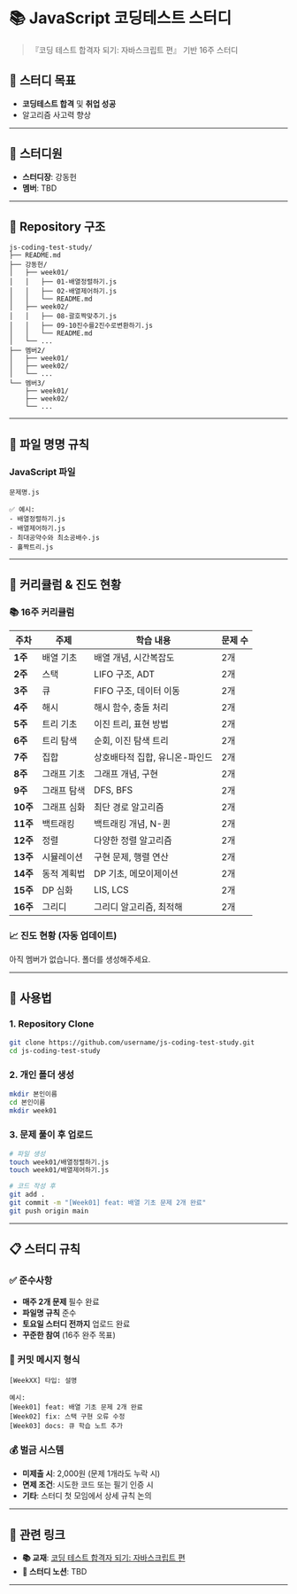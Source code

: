 # 📚 JavaScript 코딩테스트 스터디

> 『코딩 테스트 합격자 되기: 자바스크립트 편』 기반 16주 스터디

## 🎯 스터디 목표
- **코딩테스트 합격** 및 **취업 성공**
- 알고리즘 사고력 향상

---

## 👥 스터디원
- **스터디장**: 강동헌
- **멤버**: TBD

---

## 📁 Repository 구조

```
js-coding-test-study/
├── README.md
├── 강동헌/
│   ├── week01/
│   │   ├── 01-배열정렬하기.js
│   │   ├── 02-배열제어하기.js
│   │   └── README.md
│   ├── week02/
│   │   ├── 08-괄호짝맞추기.js
│   │   ├── 09-10진수를2진수로변환하기.js
│   │   └── README.md
│   └── ...
├── 멤버2/
│   ├── week01/
│   ├── week02/
│   └── ...
└── 멤버3/
    ├── week01/
    ├── week02/
    └── ...
```

---

## 📝 파일 명명 규칙

### **JavaScript 파일**
```
문제명.js

✅ 예시:
- 배열정렬하기.js
- 배열제어하기.js
- 최대공약수와 최소공배수.js
- 홀짝트리.js
```

---

## 📅 커리큘럼 & 진도 현황

### **📚 16주 커리큘럼**

| 주차 | 주제 | 학습 내용 | 문제 수 |
|------|------|-----------|---------|
| **1주** | 배열 기초 | 배열 개념, 시간복잡도 | 2개 |
| **2주** | 스택 | LIFO 구조, ADT | 2개 |
| **3주** | 큐 | FIFO 구조, 데이터 이동 | 2개 |
| **4주** | 해시 | 해시 함수, 충돌 처리 | 2개 |
| **5주** | 트리 기초 | 이진 트리, 표현 방법 | 2개 |
| **6주** | 트리 탐색 | 순회, 이진 탐색 트리 | 2개 |
| **7주** | 집합 | 상호배타적 집합, 유니온-파인드 | 2개 |
| **8주** | 그래프 기초 | 그래프 개념, 구현 | 2개 |
| **9주** | 그래프 탐색 | DFS, BFS | 2개 |
| **10주** | 그래프 심화 | 최단 경로 알고리즘 | 2개 |
| **11주** | 백트래킹 | 백트래킹 개념, N-퀸 | 2개 |
| **12주** | 정렬 | 다양한 정렬 알고리즘 | 2개 |
| **13주** | 시뮬레이션 | 구현 문제, 행렬 연산 | 2개 |
| **14주** | 동적 계획법 | DP 기초, 메모이제이션 | 2개 |
| **15주** | DP 심화 | LIS, LCS | 2개 |
| **16주** | 그리디 | 그리디 알고리즘, 최적해 | 2개 |

### **📈 진도 현황** (자동 업데이트)

<!-- PROGRESS_START -->
아직 멤버가 없습니다. 폴더를 생성해주세요.
<!-- PROGRESS_END -->

---

## 🚀 사용법

### **1. Repository Clone**
```bash
git clone https://github.com/username/js-coding-test-study.git
cd js-coding-test-study
```

### **2. 개인 폴더 생성**
```bash
mkdir 본인이름
cd 본인이름
mkdir week01
```

### **3. 문제 풀이 후 업로드**
```bash
# 파일 생성
touch week01/배열정렬하기.js
touch week01/배열제어하기.js

# 코드 작성 후
git add .
git commit -m "[Week01] feat: 배열 기초 문제 2개 완료"
git push origin main
```

---

## 📋 스터디 규칙

### **✅ 준수사항**
- **매주 2개 문제** 필수 완료
- **파일명 규칙** 준수
- **토요일 스터디 전까지** 업로드 완료
- **꾸준한 참여** (16주 완주 목표)

### **📝 커밋 메시지 형식**
```
[WeekXX] 타입: 설명

예시:
[Week01] feat: 배열 기초 문제 2개 완료
[Week02] fix: 스택 구현 오류 수정
[Week03] docs: 큐 학습 노트 추가
```

### **💰 벌금 시스템**
- **미제출 시**: 2,000원 (문제 1개라도 누락 시)
- **면제 조건**: 시도한 코드 또는 필기 인증 시
- **기타**: 스터디 첫 모임에서 상세 규칙 논의

---

## 🔗 관련 링크

- **📚 교재**: [코딩 테스트 합격자 되기: 자바스크립트 편](https://product.kyobobook.co.kr/detail/S000213641007)
- **📝 스터디 노션**: TBD


---